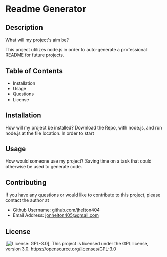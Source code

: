 # Readme Generator

  ## Description
  What will my project's aim be?

  This project utilizes node.js in order to auto-generate a professional README for future projects.

  ## Table of Contents

  * Installation
  * Usage
  * Questions
  * License

  ## Installation
  How will my project be installed?
  Download the Repo, with node.js, and run node.js at the file location. In order to start

  ## Usage
  How would someone use my project?
  Saving time on a task that could otherwise be used to generate code.

  ## Contributing
  If you have any questions or would like to contribute to this project, please contact the author at

  * Github Username: github.com/jhelton404
  * Email Address: jonhelton405@gmail.com

## License 
  [![License: GPL-3.0](https://img.shields.io/badge/License-GPLv3-blue.svg)], 
  This project is licensed under the GPL license, version 3.0.
https://opensource.org/licenses/GPL-3.0
